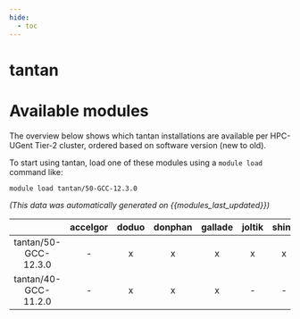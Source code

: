```yaml
---
hide:
  - toc
---
```


tantan
======

# Available modules


The overview below shows which tantan installations are available per HPC-UGent Tier-2 cluster, ordered based on software version (new to old).

To start using tantan, load one of these modules using a `module load` command like:

```shell
module load tantan/50-GCC-12.3.0
```

*(This data was automatically generated on {{modules_last_updated}})*  

| |accelgor|doduo|donphan|gallade|joltik|shinx|skitty|
| :---: | :---: | :---: | :---: | :---: | :---: | :---: | :---: |
|tantan/50-GCC-12.3.0|-|x|x|x|x|x|x|
|tantan/40-GCC-11.2.0|-|x|x|x|-|-|-|
